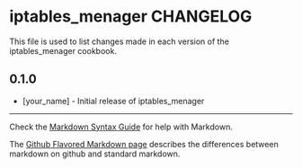 iptables_menager CHANGELOG
==========================

This file is used to list changes made in each version of the iptables_menager cookbook.

0.1.0
-----
- [your_name] - Initial release of iptables_menager

- - -
Check the [Markdown Syntax Guide](http://daringfireball.net/projects/markdown/syntax) for help with Markdown.

The [Github Flavored Markdown page](http://github.github.com/github-flavored-markdown/) describes the differences between markdown on github and standard markdown.
